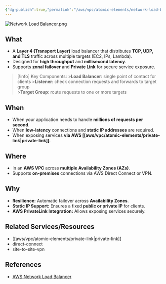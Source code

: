 ```yaml
---
{"dg-publish":true,"permalink":"/aws/vpc/atomic-elements/network-load-balancer/","title":"Network Load Balancer"}
---
```


![Network Load Balancer.png](/img/user/aws/vpc/png/atomic-elements/Network%20Load%20Balancer.png)

## What
- A **Layer 4 (Transport Layer)** load balancer that distributes **TCP, UDP, and TLS** traffic across multiple targets (EC2, IPs, Lambda).
- Designed for **high throughput** and **millisecond latency**. 
- Supports **zonal failover** and **Private Link** for secure service exposure.

> [!info] Key Components:
    >**Load Balancer**: single point of contact for clients 
    >**Listener**: check connection requests and forwards to target group  
    >**Target Group**: route requests to one or more targets

## When
- When your application needs to handle **millions of requests per second**.
- When **low-latency** connections and **static IP addresses** are required.
- When exposing services **via AWS [[aws/vpc/atomic-elements/private-link\|private-link]]**.

## Where
- In an **AWS VPC** across **multiple Availability Zones (AZs)**.
- Supports **on-premises** connections via AWS Direct Connect or VPN.

## Why
- **Resilience:** Automatic failover across **Availability Zones**.
- **Static IP Support:** Ensures a fixed **public or private IP** for clients.
- **AWS PrivateLink Integration:** Allows exposing services securely.

## Related Services/Resources
- [[aws/vpc/atomic-elements/private-link\|private-link]]
- direct-connect
- site-to-site-vpn

## References
- [AWS Network Load Balancer](https://docs.aws.amazon.com/elasticloadbalancing/latest/network/load-balancer-monitoring.html)

